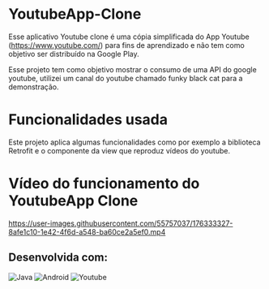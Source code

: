 # YoutubeApp-Clone

Esse aplicativo Youtube clone é uma cópia simplificada do App Youtube (https://www.youtube.com/)
para fins de aprendizado e não tem como objetivo ser distribuído na Google Play.

Esse projeto tem como objetivo mostrar o consumo de uma API do google youtube, utilizei um canal do youtube chamado funky black cat para a demonstração.

# Funcionalidades usada 

Este projeto aplica algumas funcionalidades como por exemplo a biblioteca Retrofit e o componente da view que reproduz vídeos do youtube.

# Vídeo do funcionamento do YoutubeApp Clone

https://user-images.githubusercontent.com/55757037/176333327-8afe1c10-1e42-4f6d-a548-ba60ce2a5ef0.mp4

## Desenvolvida com:
![Java](https://img.shields.io/badge/Java-ED8B00?style=for-the-badge&logo=java&logoColor=white)
![Android](https://img.shields.io/badge/Android-3DDC84?style=for-the-badge&logo=android&logoColor=white)
![Youtube](https://img.shields.io/badge/YouTube-FF0000?style=for-the-badge&logo=youtube&logoColor=white)


